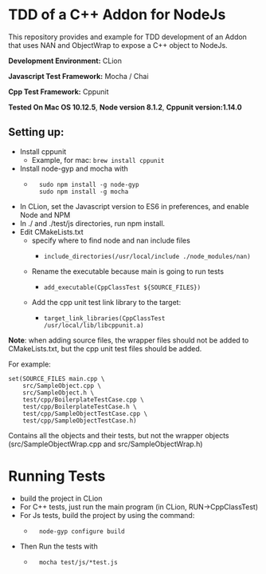 # TDD of a C++ Addon for NodeJs

This repository provides and example for TDD development
of an Addon that uses NAN and ObjectWrap to expose a C++ 
object to NodeJs.

**Development Environment:** CLion

**Javascript Test Framework:** Mocha / Chai

**Cpp Test Framework:** Cppunit

**Tested On Mac OS 10.12.5**, 
**Node version 8.1.2**, 
**Cppunit version:1.14.0**


## Setting up:
* Install cppunit
    * Example, for mac: `brew install cppunit`
* Install node-gyp and mocha with 
    *       sudo npm install -g node-gyp
            sudo npm install -g mocha
* In CLion, set the Javascript version to ES6 in preferences, and enable Node and NPM
* In ./ and ./test/js directories, run npm install.
* Edit CMakeLists.txt
  * specify where to find node and nan include files
    *     include_directories(/usr/local/include ./node_modules/nan) 
  * Rename the executable because main is going to run tests
    *     add_executable(CppClassTest ${SOURCE_FILES})
  * Add the cpp unit test link library to the target:
    *     target_link_libraries(CppClassTest /usr/local/lib/libcppunit.a)

**Note**: when adding source files, the wrapper files should not be added to 
CMakeLists.txt, but the cpp unit test files should be added. 

For example: 
               
    set(SOURCE_FILES main.cpp \
        src/SampleObject.cpp \
        src/SampleObject.h \
        test/cpp/BoilerplateTestCase.cpp \
        test/cpp/BoilerplateTestCase.h \
        test/cpp/SampleObjectTestCase.cpp \
        test/cpp/SampleObjectTestCase.h)

Contains all the objects and their tests, but not the wrapper objects (src/SampleObjectWrap.cpp and src/SampleObjectWrap.h)

# Running Tests

* build the project in CLion
* For C++ tests, just run the main program (in CLion, RUN->CppClassTest)
* For Js tests, build the project by using the command:
    *       node-gyp configure build
* Then Run the tests with
    *       mocha test/js/*test.js

